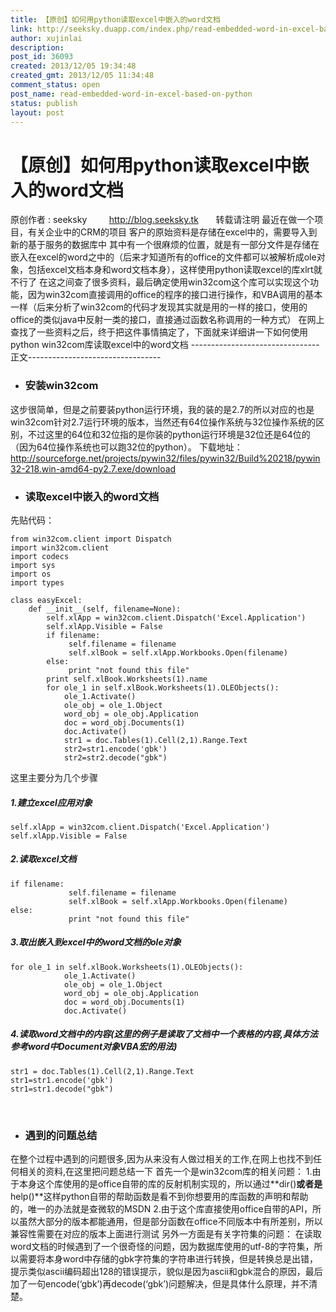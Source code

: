 ```yaml
---
title: 【原创】如何用python读取excel中嵌入的word文档
link: http://seeksky.duapp.com/index.php/read-embedded-word-in-excel-based-on-python/
author: xujinlai
description: 
post_id: 36093
created: 2013/12/05 19:34:48
created_gmt: 2013/12/05 11:34:48
comment_status: open
post_name: read-embedded-word-in-excel-based-on-python
status: publish
layout: post
---
```


# 【原创】如何用python读取excel中嵌入的word文档

原创作者 : seeksky         <http://blog.seeksky.tk>       转载请注明 最近在做一个项目，有关企业中的CRM的项目 客户的原始资料是存储在excel中的，需要导入到新的基于服务的数据库中 其中有一个很麻烦的位置，就是有一部分文件是存储在嵌入在excel的word之中的（后来才知道所有的office的文件都可以被解析成ole对象，包括excel文档本身和word文档本身），这样使用python读取excel的库xlrt就不行了 在这之间查了很多资料，最后确定使用win32com这个库可以实现这个功能，因为win32com直接调用的office的程序的接口进行操作，和VBA调用的基本一样（后来分析了win32com的代码才发现其实就是用的一样的接口，使用的office的类似java中反射一类的接口，直接通过函数名称调用的一种方式） 在网上查找了一些资料之后，终于把这件事情搞定了，下面就来详细讲一下如何使用python win32com库读取excel中的word文档 \--------------------------------正文--------------------------------- 

  * ### 安装win32com

这步很简单，但是之前要装python运行环境，我的装的是2.7的所以对应的也是win32com针对2.7运行环境的版本，当然还有64位操作系统与32位操作系统的区别，不过这里的64位和32位指的是你装的python运行环境是32位还是64位的（因为64位操作系统也可以跑32位的python）。 下载地址：<http://sourceforge.net/projects/pywin32/files/pywin32/Build%20218/pywin32-218.win-amd64-py2.7.exe/download>

  * ### 读取excel中嵌入的word文档

先贴代码： 
    
    
    from win32com.client import Dispatch
    import win32com.client
    import codecs
    import sys
    import os
    import types
    
    class easyExcel:
        def __init__(self, filename=None):
            self.xlApp = win32com.client.Dispatch('Excel.Application')
            self.xlApp.Visible = False
            if filename:
                 self.filename = filename
                 self.xlBook = self.xlApp.Workbooks.Open(filename)
            else:
                 print "not found this file"
            print self.xlBook.Worksheets(1).name
            for ole_1 in self.xlBook.Worksheets(1).OLEObjects():
                ole_1.Activate()
                ole_obj = ole_1.Object
                word_obj = ole_obj.Application
                doc = word_obj.Documents(1)
                doc.Activate()
                str1 = doc.Tables(1).Cell(2,1).Range.Text
                str2=str1.encode('gbk')
                str2=str2.decode("gbk")

这里主要分为几个步骤 

##### 1.建立excel应用对象
    
    
    self.xlApp = win32com.client.Dispatch('Excel.Application')
    self.xlApp.Visible = False

##### 2.读取excel文档
    
    
    if filename:
                 self.filename = filename
                 self.xlBook = self.xlApp.Workbooks.Open(filename)
    else:
                 print "not found this file"

##### 3.取出嵌入到excel中的word文档的ole对象
    
    
    for ole_1 in self.xlBook.Worksheets(1).OLEObjects():
                ole_1.Activate()
                ole_obj = ole_1.Object
                word_obj = ole_obj.Application
                doc = word_obj.Documents(1)
                doc.Activate()

##### 4.读取word文档中的内容(这里的例子是读取了文档中一个表格的内容,具体方法参考word中Document对象VBA宏的用法)
    
    
    str1 = doc.Tables(1).Cell(2,1).Range.Text
    str1=str1.encode('gbk')
    str1=str1.decode("gbk")

 

  * ### 遇到的问题总结

在整个过程中遇到的问题很多,因为从来没有人做过相关的工作,在网上也找不到任何相关的资料,在这里把问题总结一下 首先一个是win32com库的相关问题： 1.由于本身这个库使用的是office自带的库的反射机制实现的，所以通过**dir()**或者是**help()**这样python自带的帮助函数是看不到你想要用的库函数的声明和帮助的，唯一的办法就是查微软的MSDN 2.由于这个库直接使用office自带的API，所以虽然大部分的版本都能通用，但是部分函数在office不同版本中有所差别，所以兼容性需要在对应的版本上面进行测试 另外一方面是有关字符集的问题： 在读取word文档的时候遇到了一个很奇怪的问题，因为数据库使用的utf-8的字符集，所以需要将本身word中存储的gbk字符集的字符串进行转换，但是转换总是出错，提示类似ascii编码超出128的错误提示，貌似是因为ascii和gbk混合的原因，最后加了一句encode(‘gbk’)再decode(‘gbk’)问题解决，但是具体什么原理，并不清楚。